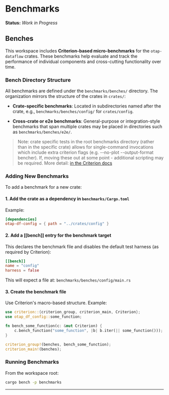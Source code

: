 # Benchmarks

**Status:** *Work in Progress*

## Benches

This workspace includes **Criterion-based micro-benchmarks** for the
`otap-dataflow` crates. These benchmarks help evaluate and track the
performance of individual components and cross-cutting functionality over time.

### Bench Directory Structure

All benchmarks are defined under the `benchmarks/benches/` directory.
The organization mirrors the structure of the crates in `crates/`:

- **Crate-specific benchmarks**:
  Located in subdirectories named after the crate, e.g.,
  `benchmarks/benches/config/` for `crates/config`.

- **Cross-crate or e2e benchmarks**:
  General-purpose or integration-style benchmarks that span multiple
  crates may be placed in directories such as `benchmarks/benches/e2e/`.

> Note: crate specific tests in the root benchmarks directory (rather
> than in the specific crate) allows for single-command invocations
> which include extra criterion flags (e.g. --no-plot --output-format bencher).
> If, moving these out at some point - additional scripting may be required.
> More detail:
> [in the Criterion docs](https://bheisler.github.io/criterion.rs/book/faq.html#cargo-bench-gives-unrecognized-option-errors-for-valid-command-line-options)

### Adding New Benchmarks

To add a benchmark for a new crate:

#### 1. Add the crate as a dependency in `benchmarks/Cargo.toml`

Example:

```toml
[dependencies]
otap-df-config = { path = "../crates/config" }
```

#### 2. Add a [[bench]] entry for the benchmark target

This declares the benchmark file and disables the default test harness
(as required by Criterion):

```toml
[[bench]]
name = "config"
harness = false
```

This will expect a file at: `benchmarks/benches/config/main.rs`

#### 3. Create the benchmark file

Use Criterion's macro-based structure. Example:

```rust
use criterion::{criterion_group, criterion_main, Criterion};
use otap_df_config::some_function;

fn bench_some_function(c: &mut Criterion) {
    c.bench_function("some_function", |b| b.iter(|| some_function()));
}

criterion_group!(benches, bench_some_function);
criterion_main!(benches);
```

### Running Benchmarks

From the workspace root:

```bash
cargo bench -p benchmarks
```

---
